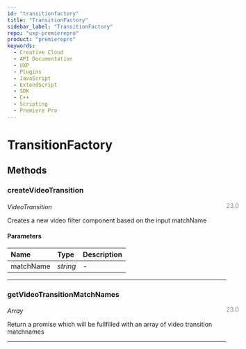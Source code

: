 ```yaml
---
id: "transitionfactory"
title: "TransitionFactory"
sidebar_label: "TransitionFactory"
repo: "uxp-premierepro"
product: "premierepro"
keywords:
  - Creative Cloud
  - API Documentation
  - UXP
  - Plugins
  - JavaScript
  - ExtendScript
  - SDK
  - C++
  - Scripting
  - Premiere Pro
---
```


# TransitionFactory  

## Methods

### createVideoTransition

<span class="minversion" style="display: block; margin-bottom: -1em; margin-left: 36em; float:left; opacity:0.5;">23.0</span>

*VideoTransition*
  
Creates a new video filter component based on the input matchName

#### Parameters

| Name | Type | Description |
| :------ | :------ | :------ |
| matchName | *string* | - |

___

### getVideoTransitionMatchNames

<span class="minversion" style="display: block; margin-bottom: -1em; margin-left: 36em; float:left; opacity:0.5;">23.0</span>

*Array*
  
Return a promise which will be fullfilled with an array of video transition matchnames

___
